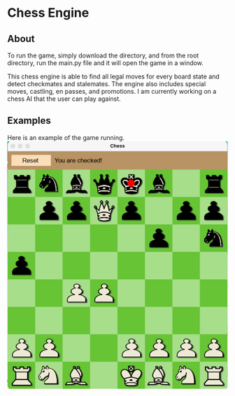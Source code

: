 # Chess Engine

## About

To run the game, simply download the directory, and from the root directory, run the main.py file and it will open the game in a window. 

This chess engine is able to find all legal moves for every board state and detect checkmates and stalemates. The engine also includes special moves, castling, en passes, and promotions. 
I am currently working on a chess AI that the user can play against.

## Examples

Here is an example of the game running.
![alt text](https://github.com/sharafrashid2/chess-engine/blob/master/public/example_board.png)

